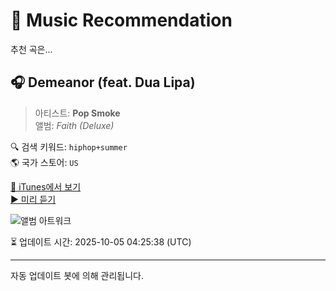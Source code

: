 
# 🎵 Music Recommendation

추천 곡은...

## 🎧 Demeanor (feat. Dua Lipa)  
> 아티스트: **Pop Smoke**  
> 앨범: _Faith (Deluxe)_  

🔍 검색 키워드: `hiphop+summer`  
🌎 국가 스토어: `US`

[🔗 iTunes에서 보기](https://music.apple.com/us/album/demeanor-feat-dua-lipa/1843814170?i=1843814442&uo=4)  
[▶️ 미리 듣기](https://audio-ssl.itunes.apple.com/itunes-assets/AudioPreview211/v4/78/ac/2c/78ac2cb2-6238-ae22-7c32-137150daeab2/mzaf_17007927137971389531.plus.aac.p.m4a)

![앨범 아트워크](https://is1-ssl.mzstatic.com/image/thumb/Music221/v4/1d/9b/16/1d9b16a2-b83a-93cc-340d-7a5542adfe37/00602438688821_Cover.jpg/100x100bb.jpg)

⏳ 업데이트 시간: 2025-10-05 04:25:38 (UTC)

---
자동 업데이트 봇에 의해 관리됩니다.
